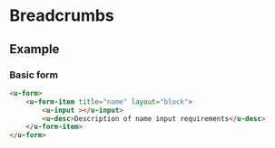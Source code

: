 # Breadcrumbs

## Example
### Basic form

``` html
<u-form>
    <u-form-item title="name" layout="block">
        <u-input ></u-input>
        <u-desc>Description of name input requirements</u-desc>
    </u-form-item>
</u-form>
```